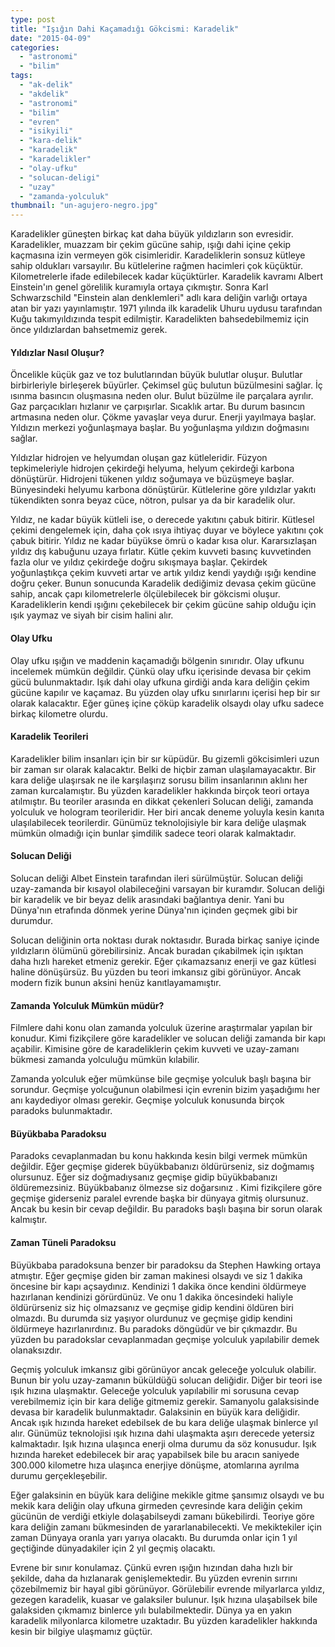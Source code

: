 ```yaml
---
type: post
title: "Işığın Dahi Kaçamadığı Gökcismi: Karadelik"
date: "2015-04-09"
categories: 
  - "astronomi"
  - "bilim"
tags: 
  - "ak-delik"
  - "akdelik"
  - "astronomi"
  - "bilim"
  - "evren"
  - "isikyili"
  - "kara-delik"
  - "karadelik"
  - "karadelikler"
  - "olay-ufku"
  - "solucan-deligi"
  - "uzay"
  - "zamanda-yolculuk"
thumbnail: "un-agujero-negro.jpg"
---
```


Karadelikler güneşten birkaç kat daha büyük yıldızların son evresidir. Karadelikler, muazzam bir çekim gücüne sahip, ışığı dahi içine çekip kaçmasına izin vermeyen gök cisimleridir. Karadeliklerin sonsuz kütleye sahip oldukları varsayılır. Bu kütlelerine rağmen hacimleri çok küçüktür. Kilometrelerle ifade edilebilecek kadar küçüktürler. Karadelik kavramı Albert Einstein'ın genel görelilik kuramıyla ortaya çıkmıştır. Sonra Karl Schwarzschild "Einstein alan denklemleri" adlı kara deliğin varlığı ortaya atan bir yazı yayınlamıştır. 1971 yılında ilk karadelik Uhuru uydusu tarafından Kuğu takımyıldızında tespit edilmiştir. Karadelikten bahsedebilmemiz için önce yıldızlardan bahsetmemiz gerek.

#### Yıldızlar Nasıl Oluşur?

Öncelikle küçük gaz ve toz bulutlarından büyük bulutlar oluşur. Bulutlar birbirleriyle birleşerek büyürler. Çekimsel güç bulutun büzülmesini sağlar. İç ısınma basıncın oluşmasına neden olur. Bulut büzülme ile parçalara ayrılır. Gaz parçacıkları hızlanır ve çarpışırlar. Sıcaklık artar. Bu durum basıncın artmasına neden olur. Çökme yavaşlar veya durur. Enerji yayılmaya başlar. Yıldızın merkezi yoğunlaşmaya başlar. Bu yoğunlaşma yıldızın doğmasını sağlar.

Yıldızlar hidrojen ve helyumdan oluşan gaz kütleleridir. Füzyon tepkimeleriyle hidrojen çekirdeği helyuma, helyum çekirdeği karbona dönüştürür. Hidrojeni tükenen yıldız soğumaya ve büzüşmeye başlar. Bünyesindeki helyumu karbona dönüştürür. Kütlelerine göre yıldızlar yakıtı tükendikten sonra beyaz cüce, nötron, pulsar ya da bir karadelik olur.

Yıldız, ne kadar büyük kütleli ise, o derecede yakıtını çabuk bitirir. Kütlesel çekimi dengelemek için, daha çok ısıya ihtiyaç duyar ve böylece yakıtını çok çabuk bitirir. Yıldız ne kadar büyükse ömrü o kadar kısa olur. Kararsızlaşan yıldız dış kabuğunu uzaya fırlatır. Kütle çekim kuvveti basınç kuvvetinden fazla olur ve yıldız çekirdeğe doğru sıkışmaya başlar. Çekirdek yoğunlaştıkça çekim kuvveti artar ve artık yıldız kendi yaydığı ışığı kendine doğru çeker. Bunun sonucunda Karadelik dediğimiz devasa çekim gücüne sahip, ancak çapı kilometrelerle ölçülebilecek bir gökcismi oluşur. Karadeliklerin kendi ışığını çekebilecek bir çekim gücüne sahip olduğu için ışık yaymaz ve siyah bir cisim halini alır.

#### Olay Ufku

Olay ufku ışığın ve maddenin kaçamadığı bölgenin sınırıdır. Olay ufkunu incelemek mümkün değildir. Çünkü olay ufku içerisinde devasa bir çekim gücü bulunmaktadır. Işık dahi olay ufkuna girdiği anda kara deliğin çekim gücüne kapılır ve kaçamaz. Bu yüzden olay ufku sınırlarını içerisi hep bir sır olarak kalacaktır. Eğer güneş içine çöküp karadelik olsaydı olay ufku sadece birkaç kilometre olurdu.

#### Karadelik Teorileri

Karadelikler bilim insanları için bir sır küpüdür. Bu gizemli gökcisimleri uzun bir zaman sır olarak kalacaktır. Belki de hiçbir zaman ulaşılamayacaktır. Bir kara deliğe ulaşırsak ne ile karşılaşırız sorusu bilim insanlarının aklını her zaman kurcalamıştır. Bu yüzden karadelikler hakkında birçok teori ortaya atılmıştır. Bu teoriler arasında en dikkat çekenleri Solucan deliği, zamanda yolculuk ve hologram teorileridir. Her biri ancak deneme yoluyla kesin kanıta ulaşılabilecek teorilerdir. Günümüz teknolojisiyle bir kara deliğe ulaşmak mümkün olmadığı için bunlar şimdilik sadece teori olarak kalmaktadır.

#### Solucan Deliği

Solucan deliği Albet Einstein tarafından ileri sürülmüştür. Solucan deliği uzay-zamanda bir kısayol olabileceğini varsayan bir kuramdır. Solucan deliği bir karadelik ve bir beyaz delik arasındaki bağlantıya denir. Yani bu Dünya'nın etrafında dönmek yerine Dünya'nın içinden geçmek gibi bir durumdur.

Solucan deliğinin orta noktası durak noktasıdır. Burada birkaç saniye içinde yıldızların ölümünü görebilirsiniz. Ancak buradan çıkabilmek için ışıktan daha hızlı hareket etmeniz gerekir. Eğer çıkamazsanız enerji ve gaz kütlesi haline dönüşürsüz. Bu yüzden bu teori imkansız gibi görünüyor. Ancak modern fizik bunun aksini henüz kanıtlayamamıştır.

#### Zamanda Yolculuk Mümkün müdür?

Filmlere dahi konu olan zamanda yolculuk üzerine araştırmalar yapılan bir konudur. Kimi fizikçilere göre karadelikler ve solucan deliği zamanda bir kapı açabilir. Kimisine göre de karadeliklerin çekim kuvveti ve uzay-zamanı bükmesi zamanda yolculuğu mümkün kılabilir.

Zamanda yolculuk eğer mümkünse bile geçmişe yolculuk başlı başına bir sorundur. Geçmişe yolcuğunun olabilmesi için evrenin bizim yaşadığımı her anı kaydediyor olması gerekir. Geçmişe yolculuk konusunda birçok paradoks bulunmaktadır.

#### Büyükbaba Paradoksu

Paradoks cevaplanmadan bu konu hakkında kesin bilgi vermek mümkün değildir. Eğer geçmişe giderek büyükbabanızı öldürürseniz, siz doğmamış olursunuz. Eğer siz doğmadıysanız geçmişe gidip büyükbabanızı öldüremezsiniz. Büyükbabanız ölmezse siz doğarsınız . Kimi fizikçilere göre geçmişe giderseniz paralel evrende başka bir dünyaya gitmiş olursunuz. Ancak bu kesin bir cevap değildir. Bu paradoks başlı başına bir sorun olarak kalmıştır.

#### Zaman Tüneli Paradoksu

Büyükbaba paradoksuna benzer bir paradoksu da Stephen Hawking ortaya atmıştır. Eğer geçmişe giden bir zaman makinesi olsaydı ve siz 1 dakika öncesine bir kapı açsaydınız. Kendinizi 1 dakika önce kendini öldürmeye hazırlanan kendinizi görürdünüz. Ve onu 1 dakika öncesindeki haliyle öldürürseniz siz hiç olmazsanız ve geçmişe gidip kendini öldüren biri olmazdı. Bu durumda siz yaşıyor olurdunuz ve geçmişe gidip kendini öldürmeye hazırlanırdınız. Bu paradoks döngüdür ve bir çıkmazdır. Bu yüzden bu paradokslar cevaplanmadan geçmişe yolculuk yapılabilir demek olanaksızdır.

Geçmiş yolculuk imkansız gibi görünüyor ancak geleceğe yolculuk olabilir. Bunun bir yolu uzay-zamanın büküldüğü solucan deliğidir. Diğer bir teori ise ışık hızına ulaşmaktır. Geleceğe yolculuk yapılabilir mi sorusuna cevap verebilmemiz için bir kara deliğe gitmemiz gerekir. Samanyolu galaksisinde devasa bir karadelik bulunmaktadır. Galaksinin en büyük kara deliğidir. Ancak ışık hızında hareket edebilsek de bu kara deliğe ulaşmak binlerce yıl alır. Günümüz teknolojisi ışık hızına dahi ulaşmakta aşırı derecede yetersiz kalmaktadır. Işık hızına ulaşınca enerji olma durumu da söz konusudur. Işık hızında hareket edebilecek bir araç yapabilsek bile bu aracın saniyede 300.000 kilometre hıza ulaşınca enerjiye dönüşme, atomlarına ayrılma durumu gerçekleşebilir.

Eğer galaksinin en büyük kara deliğine mekikle gitme şansımız olsaydı ve bu mekik kara deliğin olay ufkuna girmeden çevresinde kara deliğin çekim gücünün de verdiği etkiyle dolaşabilseydi zamanı bükebilirdi. Teoriye göre kara deliğin zamanı bükmesinden de yararlanabilecekti. Ve mekiktekiler için zaman Dünyaya oranla yarı yarıya olacaktı. Bu durumda onlar için 1 yıl geçtiğinde dünyadakiler için 2 yıl geçmiş olacaktı.

Evrene bir sınır konulamaz. Çünkü evren ışığın hızından daha hızlı bir şekilde, daha da hızlanarak genişlemektedir. Bu yüzden evrenin sırrını çözebilmemiz bir hayal gibi görünüyor. Görülebilir evrende milyarlarca yıldız, gezegen karadelik, kuasar ve galaksiler bulunur. Işık hızına ulaşabilsek bile galaksiden çıkmamız binlerce yılı bulabilmektedir. Dünya ya en yakın karadelik milyonlarca kilometre uzaktadır. Bu yüzden karadelikler hakkında kesin bir bilgiye ulaşmamız güçtür.
